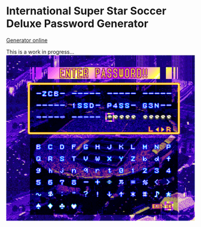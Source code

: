 # International Super Star Soccer Deluxe Password Generator

[Generator online](http://www.isageek.com.br/InternationalSuperStarSoccerDeluxePasswordGenerator/)

This is a work in progress...  
![Password Generator](ISSD_PASS_GEN.png)